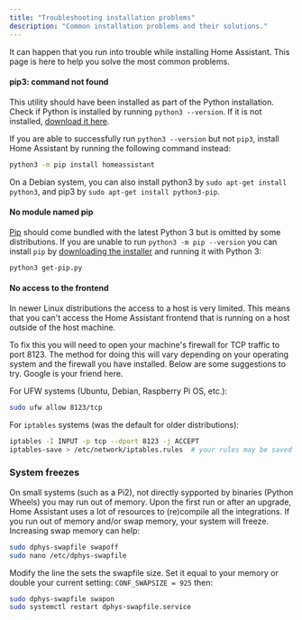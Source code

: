 ```yaml
---
title: "Troubleshooting installation problems"
description: "Common installation problems and their solutions."
---
```


It can happen that you run into trouble while installing Home Assistant. This page is here to help you solve the most common problems.

#### pip3: command not found

This utility should have been installed as part of the Python installation. Check if Python is installed by running `python3 --version`. If it is not installed, [download it here](https://www.python.org/getit/).

If you are able to successfully run `python3 --version` but not `pip3`, install Home Assistant by running the following command instead:

```bash
python3 -m pip install homeassistant
```

On a Debian system, you can also install python3 by `sudo apt-get install python3`, and pip3 by `sudo apt-get install python3-pip`.

#### No module named pip

[Pip](https://pip.pypa.io/en/stable/) should come bundled with the latest Python 3 but is omitted by some distributions. If you are unable to run `python3 -m pip --version` you can install `pip` by [downloading the installer](https://bootstrap.pypa.io/get-pip.py) and running it with Python 3:

```bash
python3 get-pip.py
```

#### No access to the frontend

In newer Linux distributions the access to a host is very limited. This means that you can't access the Home Assistant frontend that is running on a host outside of the host machine.

To fix this you will need to open your machine's firewall for TCP traffic to port 8123. The method for doing this will vary depending on your operating system and the firewall you have installed. Below are some suggestions to try. Google is your friend here.

For UFW systems (Ubuntu, Debian, Raspberry Pi OS, etc.):

```bash
sudo ufw allow 8123/tcp
```

For `iptables` systems (was the default for older distributions):

```bash
iptables -I INPUT -p tcp --dport 8123 -j ACCEPT
iptables-save > /etc/network/iptables.rules  # your rules may be saved elsewhere
```

### System freezes

On small systems (such as a Pi2), not directly sypported by binaries (Python Wheels) you may run out of memory.
Upon the first run or after an upgrade, Home Assistant uses a lot of resources to (re)compile all the integrations. 
If you run out of memory and/or swap memory, your system will freeze.
Increasing swap memory can help:

```bash
sudo dphys-swapfile swapoff
sudo nano /etc/dphys-swapfile
```

Modify the line the sets the swapfile size. Set it equal to your memory or double your current setting: `CONF_SWAPSIZE = 925` then:

```bash
sudo dphys-swapfile swapon
sudo systemctl restart dphys-swapfile.service
```
